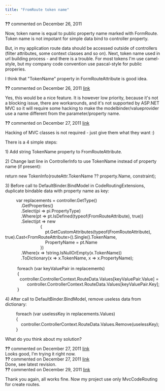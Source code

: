 ```yaml
---
title: "FromRoute token name"
---
```

<div id="post717155" class="discussion-comment op">
   <div class="discussion-header"><b>??</b> commented on 
      <time datetime="2011-12-26T03:46:42.707-08:00" title="2011-12-26T03:46:42.707-08:00">December 26, 2011</time>
   </div>
   <div class="discussion-message">
<p>Now, token name is equal to public property name marked with FormRoute. Token name is not impotant for simple data bind to controller property.</p>
<p>But, in my application route data should be accessed outside of controllers (filter attributes, some context classes and so on). Next, token name used in url building process - and there is a trouble. For most tokens I'm use camel-style, but my company code
 convention use pascal-style for public properies.</p>
<p>I think that &quot;TokenName&quot; property in FormRouteAttribute is good idea.</p>
</div>
</div>
<div id="post717283" class="discussion-comment">
   <div class="discussion-header"><b>??</b> commented on 
      <time datetime="2011-12-26T16:24:10.007-08:00" title="2011-12-26T16:24:10.007-08:00">December 26, 2011</time> <a href="#post717283" class="post-link">link</a></div>
   <div class="discussion-message"><p>Yes, this would be a nice feature. It is however low priority, because it's not a blocking issue, there are workarounds, and it's not supported by ASP.NET MVC so it will require some hacking to make the modelbinder/valueprovider use a name different from the parameter/property name.</p></div>
</div>
<div id="post717394" class="discussion-comment">
   <div class="discussion-header"><b>??</b> commented on 
      <time datetime="2011-12-27T02:53:57.58-08:00" title="2011-12-27T02:53:57.58-08:00">December 27, 2011</time> <a href="#post717394" class="post-link">link</a></div>
   <div class="discussion-message"><p>Hacking of MVC classes is not required - just give them what they want :)</p>
<p>There is a 4 simple steps:</p>
<p>1) Add string TokenName property to FromRouteAttribute.</p>
<p>2) Change last line in ControllerInfo to use TokenName instead of property name (if present):</p>
<p>return new TokenInfo(routeAttr.TokenName ?? property.Name, constraint);</p>
<p>3) Before call to DefaultBinder.BindModel in CodeRoutingExtensions, duplicate bindable data with property name as key:</p>
<p>&nbsp;&nbsp;&nbsp; &nbsp;&nbsp;&nbsp;&nbsp; var replacements = controller.GetType()<br />&nbsp;&nbsp;&nbsp; &nbsp;&nbsp;&nbsp; &nbsp;&nbsp;&nbsp; &nbsp;.GetProperties()<br />&nbsp;&nbsp;&nbsp; &nbsp;&nbsp;&nbsp; &nbsp;&nbsp;&nbsp; &nbsp;.Select(pi =&gt; pi.PropertyType)<br />&nbsp;&nbsp;&nbsp; &nbsp;&nbsp;&nbsp; &nbsp;&nbsp;&nbsp; &nbsp;.Where(pt =&gt; pt.IsDefined(typeof(FromRouteAttribute), true))<br />&nbsp;&nbsp;&nbsp; &nbsp;&nbsp;&nbsp; &nbsp;&nbsp;&nbsp; &nbsp;.Select(pt =&gt; new<br />&nbsp;&nbsp;&nbsp; &nbsp;&nbsp;&nbsp; &nbsp;&nbsp;&nbsp; &nbsp;&nbsp;&nbsp; &nbsp;&nbsp;&nbsp; &nbsp;&nbsp;&nbsp; &nbsp;&nbsp;&nbsp; &nbsp;{<br />&nbsp;&nbsp;&nbsp; &nbsp;&nbsp;&nbsp; &nbsp;&nbsp;&nbsp; &nbsp;&nbsp;&nbsp; &nbsp;&nbsp;&nbsp; &nbsp;&nbsp;&nbsp; &nbsp;&nbsp;&nbsp; &nbsp;&nbsp;&nbsp; &nbsp;pt.GetCustomAttributes(typeof(FromRouteAttribute), true).Cast&lt;FromRouteAttribute&gt;().Single().TokenName,<br />&nbsp;&nbsp;&nbsp; &nbsp;&nbsp;&nbsp; &nbsp;&nbsp;&nbsp; &nbsp;&nbsp;&nbsp; &nbsp;&nbsp;&nbsp; &nbsp;&nbsp;&nbsp; &nbsp;&nbsp;&nbsp; &nbsp;&nbsp;&nbsp; &nbsp;PropertyName = pt.Name<br />&nbsp;&nbsp;&nbsp; &nbsp;&nbsp;&nbsp; &nbsp;&nbsp;&nbsp; &nbsp;&nbsp;&nbsp; &nbsp;&nbsp;&nbsp; &nbsp;&nbsp;&nbsp; &nbsp;&nbsp;&nbsp; &nbsp;})<br />&nbsp;&nbsp;&nbsp; &nbsp;&nbsp;&nbsp; &nbsp;&nbsp;&nbsp; &nbsp;.Where(x =&gt; !string.IsNullOrEmpty(x.TokenName))<br />&nbsp;&nbsp;&nbsp; &nbsp;&nbsp;&nbsp; &nbsp;&nbsp;&nbsp; &nbsp;.ToDictionary(x =&gt; x.TokenName, x =&gt; x.PropertyName);<br /><br />&nbsp;&nbsp;&nbsp;&nbsp;&nbsp; &nbsp;&nbsp;&nbsp; foreach (var keyValuePair in replacements)<br />&nbsp;&nbsp;&nbsp;&nbsp;&nbsp; &nbsp;&nbsp;&nbsp; {<br />&nbsp;&nbsp;&nbsp; &nbsp;&nbsp;&nbsp; &nbsp;&nbsp;&nbsp; controller.ControllerContext.RouteData.Values[keyValuePair.Value] =<br />&nbsp;&nbsp;&nbsp;&nbsp;&nbsp; &nbsp;&nbsp;&nbsp; &nbsp;&nbsp;&nbsp; &nbsp;&nbsp;&nbsp; controller.ControllerContext.RouteData.Values[keyValuePair.Key];<br />&nbsp;&nbsp;&nbsp;&nbsp;&nbsp; &nbsp;&nbsp;&nbsp; }</p>
<p>4) After call to DefaultBinder.BindModel, remove useless data from dictionary:</p>
<p>&nbsp;&nbsp;&nbsp; &nbsp;&nbsp;&nbsp;&nbsp; foreach (var uselessKey in replacements.Values)<br />&nbsp;&nbsp;&nbsp; &nbsp;&nbsp;&nbsp; &nbsp;{<br />&nbsp;&nbsp;&nbsp; &nbsp;&nbsp;&nbsp; &nbsp;&nbsp;&nbsp; &nbsp;controller.ControllerContext.RouteData.Values.Remove(uselessKey);<br />&nbsp;&nbsp;&nbsp; &nbsp;&nbsp;&nbsp; &nbsp;}</p>
<p>What do you think about my solution?</p></div>
</div>
<div id="post717552" class="discussion-comment">
   <div class="discussion-header"><b>??</b> commented on 
      <time datetime="2011-12-27T13:09:53.34-08:00" title="2011-12-27T13:09:53.34-08:00">December 27, 2011</time> <a href="#post717552" class="post-link">link</a></div>
   <div class="discussion-message">Looks good, I'm trying it right now.</div>
</div>
<div id="post717712" class="discussion-comment">
   <div class="discussion-header"><b>??</b> commented on 
      <time datetime="2011-12-27T20:41:23.087-08:00" title="2011-12-27T20:41:23.087-08:00">December 27, 2011</time> <a href="#post717712" class="post-link">link</a></div>
   <div class="discussion-message">Done, see latest revision.</div>
</div>
<div id="post718327" class="discussion-comment">
   <div class="discussion-header"><b>??</b> commented on 
      <time datetime="2011-12-29T07:49:31.787-08:00" title="2011-12-29T07:49:31.787-08:00">December 29, 2011</time> <a href="#post718327" class="post-link">link</a></div>
   <div class="discussion-message"><p>Thank you again, all works fine. Now my project use only MvcCodeRouting for create routes.</p></div>
</div>